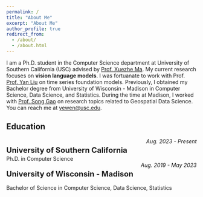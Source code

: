 ```yaml
---
permalink: /
title: "About Me"
excerpt: "About Me"
author_profile: true
redirect_from: 
  - /about/
  - /about.html
---
```


I am a Ph.D. student in the Computer Science department at University of Southern California (USC) advised by <a href='https://xuezhemax.github.io/'>Prof. Xuezhe Ma</a>. My current research focuses on **vision language models**. I was fortuanate to work with Prof. <a href='https://sites.google.com/view/yanliu-ai/home'>Prof. Yan Liu</a> on time series foundation models. Previously, I obtained my Bachelor degree from University of Wisconsin - Madison in Computer Science, Data Science, and Statistics. During the time at Madison, I worked with <a href='https://datascience.wisc.edu/staff/gao-song/'> Prof. Song Gao</a> on research topics related to Geospatial Data Science. You can reach me at <a href="mailto:yewen@usc.edu">yewen@usc.edu</a>. 



<!-- ## Research Interest: 
* Time Series
* Foundation Model
* Diffusion
* Spatial-Temporal -->

## Education
<div style='display: flex; justify-content: space-between;'>
	<p style='font-size:20px; margin-bottom:2px'><b>University of Southern California</b></p>
	<i>Aug. 2023 - Present</i>
</div>
Ph.D. in Computer Science

<div style='display: flex; justify-content: space-between;'>
	<p style='font-size:20px; margin-bottom:2px'><b>University of Wisconsin - Madison</b></p>
	<i>Aug. 2019 - May 2023</i>
</div>

Bachelor of Science in Computer Science, Data Science, Statistics

<!-- ## News -->


<!-- ## Selected Publications
* [**Understanding the spatiotemporal heterogeneities in the associations between COVID-19 infections and both human mobility and close contacts in the United States**](https://dl.acm.org/doi/abs/10.1145/3557995.3566117)
	**Wen Ye**, Song Gao \\
	*Proceedings of the 3rd ACM SIGSPATIAL International Workshop on Spatial Computing for Epidemiology*

More details are under [Publications](/publications/) -->

<!-- ## Service -->


<!-- ## Contact
- <a href="mailto:yewen@usc.edu">yewen@usc.edu</a> -->
